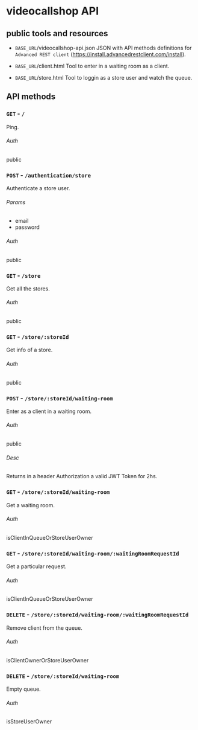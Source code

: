 # videocallshop API

## public tools and resources
- `BASE_URL`/videocallshop-api.json
JSON with API methods definitions for `Advanced REST client` (https://install.advancedrestclient.com/install).

- `BASE_URL`/client.html
Tool to enter in a waiting room as a client.

- `BASE_URL`/store.html
Tool to loggin as a store user and watch the queue.

## API methods
### `GET` - `/`

Ping.

###### Auth
public

### `POST` - `/authentication/store`
Authenticate a store user.

###### Params
 - email
 - password

###### Auth
public

### `GET` - `/store`
Get all the stores.

###### Auth
public

### `GET` - `/store/:storeId`
Get info of a store.

###### Auth
public

### `POST` - `/store/:storeId/waiting-room`
Enter as a client in a waiting room.

###### Auth
public

###### Desc
Returns in a header Authorization a valid JWT Token for 2hs.

### `GET` - `/store/:storeId/waiting-room`
Get a waiting room.

###### Auth
isClientInQueueOrStoreUserOwner

### `GET` - `/store/:storeId/waiting-room/:waitingRoomRequestId`
Get a particular request.

###### Auth
isClientInQueueOrStoreUserOwner

### `DELETE` - `/store/:storeId/waiting-room/:waitingRoomRequestId`
Remove client from the queue.

###### Auth
isClientOwnerOrStoreUserOwner

### `DELETE` - `/store/:storeId/waiting-room`
Empty queue.

###### Auth
isStoreUserOwner
